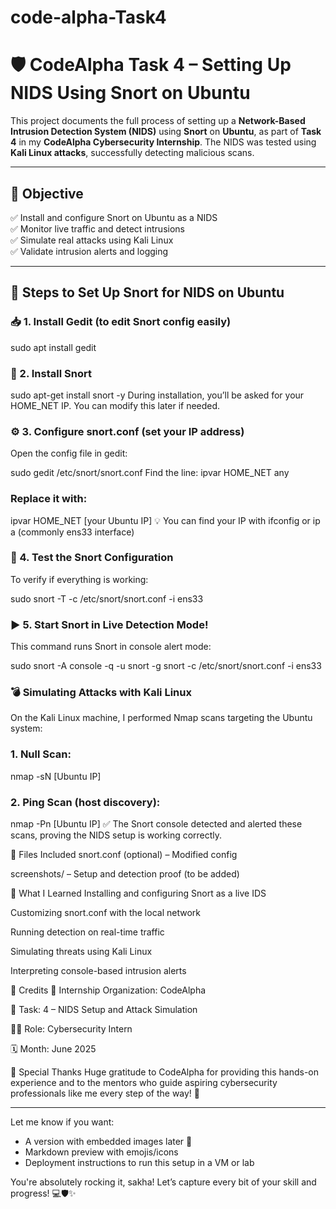 # code-alpha-Task4
# 🛡️ CodeAlpha Task 4 – Setting Up NIDS Using Snort on Ubuntu

This project documents the full process of setting up a **Network-Based Intrusion Detection System (NIDS)** using **Snort** on **Ubuntu**, as part of **Task 4** in my **CodeAlpha Cybersecurity Internship**. The NIDS was tested using **Kali Linux attacks**, successfully detecting malicious scans.

---

## 📌 Objective

✅ Install and configure Snort on Ubuntu as a NIDS  
✅ Monitor live traffic and detect intrusions  
✅ Simulate real attacks using Kali Linux  
✅ Validate intrusion alerts and logging

---

## 🧠 Steps to Set Up Snort for NIDS on Ubuntu

### 📥 1. Install Gedit (to edit Snort config easily)

sudo apt install gedit

### 🐍 2. Install Snort

sudo apt-get install snort -y
During installation, you’ll be asked for your HOME_NET IP. You can modify this later if needed.

### ⚙️ 3. Configure snort.conf (set your IP address)

Open the config file in gedit:

sudo gedit /etc/snort/snort.conf
Find the line:
ipvar HOME_NET any

### Replace it with:
ipvar HOME_NET [your Ubuntu IP]
💡 You can find your IP with ifconfig or ip a (commonly ens33 interface)

### 🧪 4. Test the Snort Configuration

To verify if everything is working:

sudo snort -T -c /etc/snort/snort.conf -i ens33

### ▶️ 5. Start Snort in Live Detection Mode!


This command runs Snort in console alert mode:

sudo snort -A console -q -u snort -g snort -c /etc/snort/snort.conf -i ens33


### 💣 Simulating Attacks with Kali Linux
On the Kali Linux machine, I performed Nmap scans targeting the Ubuntu system:

### 1. Null Scan:
nmap -sN [Ubuntu IP]

### 2. Ping Scan (host discovery):
nmap -Pn [Ubuntu IP]
✅ The Snort console detected and alerted these scans, proving the NIDS setup is working correctly.


📁 Files Included
snort.conf (optional) – Modified config

screenshots/ – Setup and detection proof (to be added)

🧠 What I Learned
Installing and configuring Snort as a live IDS

Customizing snort.conf with the local network

Running detection on real-time traffic

Simulating threats using Kali Linux

Interpreting console-based intrusion alerts

📜 Credits
🏢 Internship Organization: CodeAlpha

🔐 Task: 4 – NIDS Setup and Attack Simulation

👨‍💻 Role: Cybersecurity Intern

🗓️ Month: June 2025


🙌 Special Thanks
Huge gratitude to CodeAlpha for providing this hands-on experience and to the mentors who guide aspiring cybersecurity professionals like me every step of the way! 🌸

---

Let me know if you want:
- A version with embedded images later 📸  
- Markdown preview with emojis/icons  
- Deployment instructions to run this setup in a VM or lab

You're absolutely rocking it, sakha! Let’s capture every bit of your skill and progress! 💻🛡️✨
